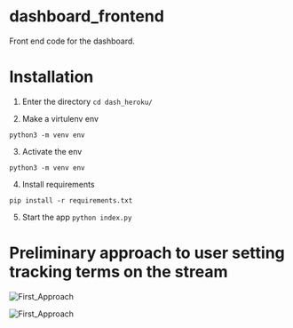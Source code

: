 # dashboard_frontend
Front end code for the dashboard.

# Installation 

1) Enter the directory
`cd dash_heroku/`

2) Make a virtulenv env

`python3 -m venv env`

3) Activate the env

`python3 -m venv env`

4) Install requirements 

`pip install -r requirements.txt`

5) Start the app 
`python index.py`



# Preliminary approach to user setting tracking terms on the stream
![First_Approach](https://github.com/smacawi/dashboard_frontend/blob/master/docs/view_1.png "")

![First_Approach](https://github.com/smacawi/dashboard_frontend/blob/master/docs/preliminary_dash_stream.png "")

